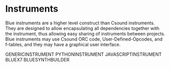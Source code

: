 # Instruments

Blue instruments are a higher level construct than Csound instruments.
They are designed to allow encapsulating all dependencies together with
the instrument, thus allowing easy sharing of instruments between
projects. Blue instruments may use Csound ORC code,
User-Defined-Opcodes, and f-tables, and they may have a graphical user
interface.

GENERICINSTRUMENT PYTHONINSTRUMENT JAVASCRIPTINSTRUMENT BLUEX7
BLUESYNTHBUILDER
